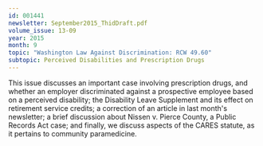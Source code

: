 ```yaml
---
id: 001441
newsletter: September2015_ThidDraft.pdf
volume_issue: 13-09
year: 2015
month: 9
topic: "Washington Law Against Discrimination: RCW 49.60"
subtopic: Perceived Disabilities and Prescription Drugs
---
```


This issue discusses an important case involving prescription drugs, and whether an employer discriminated against a prospective employee based on a perceived disability; the Disability Leave Supplement and its effect on retirement service credits; a correction of an article in last month's newsletter; a brief discussion about Nissen v. Pierce County, a Public Records Act case; and finally, we discuss aspects of the CARES statute, as it pertains to community paramedicine.
